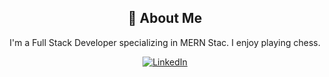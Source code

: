 <div align="center">
    <h2>🚀 About Me</h2>
    <p>I'm a Full Stack Developer specializing in MERN Stac. I enjoy playing chess.</p>
</div><div align="center">
    <!-- Replace href with your links -->
    <a href="https://www.linkedin.com/in/[YourLinkedIn]/">
        <img src="https://img.shields.io/badge/LinkedIn-0077B5?style=for-the-badge&logo=linkedin&logoColor=white" alt="LinkedIn"/>
    </a>
</div>
